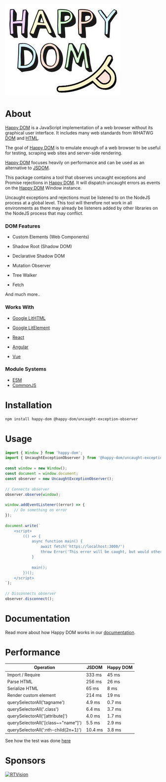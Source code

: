 ![Happy DOM Logo](https://github.com/capricorn86/happy-dom/raw/master/docs/happy-dom-logo.jpg)

# About

[Happy DOM](https://github.com/capricorn86/happy-dom) is a JavaScript implementation of a web browser without its graphical user interface. It includes many web standards from WHATWG [DOM](https://dom.spec.whatwg.org/) and [HTML](https://html.spec.whatwg.org/multipage/).

The goal of [Happy DOM](https://github.com/capricorn86/happy-dom) is to emulate enough of a web browser to be useful for testing, scraping web sites and server-side rendering.

[Happy DOM](https://github.com/capricorn86/happy-dom) focuses heavily on performance and can be used as an alternative to [JSDOM](https://github.com/jsdom/jsdom).

This package contains a tool that observes uncaught exceptions and Promise rejections in [Happy DOM](https://github.com/capricorn86/happy-dom). It will dispatch uncaught errors as events on the [Happy DOM](https://github.com/capricorn86/happy-dom) Window instance.

Uncaught exceptions and rejections must be listened to on the NodeJS process at a global level. This tool will therefore not work in all environments as there may already be listeners added by other libraries on the NodeJS process that may conflict.

### DOM Features

- Custom Elements (Web Components)

- Shadow Root (Shadow DOM)

- Declarative Shadow DOM

- Mutation Observer

- Tree Walker

- Fetch

And much more..

### Works With

- [Google LitHTML](https://lit-html.polymer-project.org)

- [Google LitElement](https://lit-element.polymer-project.org)

- [React](https://reactjs.org)

- [Angular](https://angular.io/)

- [Vue](https://vuejs.org/)

### Module Systems

- [ESM](https://nodejs.org/api/esm.html#introduction)
- [CommonJS](https://nodejs.org/api/modules.html#modules-commonjs-modules)

# Installation

```bash
npm install happy-dom @happy-dom/uncaught-exception-observer
```

# Usage

```javascript
import { Window } from 'happy-dom';
import { UncaughtExceptionObserver } from '@happy-dom/uncaught-exception-observer';

const window = new Window();
const document = window.document;
const observer = new UncaughtExceptionObserver();

// Connects observer
observer.observe(window);

window.addEventListener((error) => {
	// Do something on error
});

document.write(`
    <script>
        (() => {
            async function main() {
                await fetch('https://localhost:3000/')
                throw Error('This error will be caught, but would otherwise have terminated the process.');
            }

            main();
        })();
    </script>
`);

// Disconnects observer
observer.disconnect();
```

# Documentation

Read more about how Happy DOM works in our [documentation](https://github.com/capricorn86/happy-dom/wiki).

# Performance

| Operation                            | JSDOM   | Happy DOM |
| ------------------------------------ | ------- | --------- |
| Import / Require                     | 333 ms  | 45 ms     |
| Parse HTML                           | 256 ms  | 26 ms     |
| Serialize HTML                       | 65 ms   | 8 ms      |
| Render custom element                | 214 ms  | 19 ms     |
| querySelectorAll('tagname')          | 4.9 ms  | 0.7 ms    |
| querySelectorAll('.class')           | 6.4 ms  | 3.7 ms    |
| querySelectorAll('[attribute]')      | 4.0 ms  | 1.7 ms    |
| querySelectorAll('[class~="name"]')  | 5.5 ms  | 2.9 ms    |
| querySelectorAll(':nth-child(2n+1)') | 10.4 ms | 3.8 ms    |

See how the test was done [here](https://github.com/capricorn86/happy-dom-performance-test)

# Sponsors

[<img alt="RTVision" width="120px" src="https://avatars.githubusercontent.com/u/8292810?s=200&v=4" />](https://rtvision.com)
